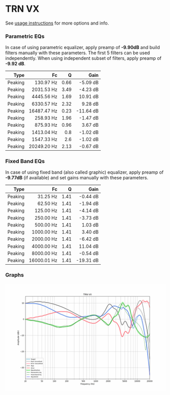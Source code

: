 # TRN VX
See [usage instructions](https://github.com/jaakkopasanen/AutoEq#usage) for more options and info.

### Parametric EQs
In case of using parametric equalizer, apply preamp of **-9.90dB** and build filters manually
with these parameters. The first 5 filters can be used independently.
When using independent subset of filters, apply preamp of **-9.92 dB**.

| Type    | Fc          |    Q | Gain      |
|--------:|------------:|-----:|----------:|
| Peaking | 130.97 Hz   | 0.66 | -5.09 dB  |
| Peaking | 2031.53 Hz  | 3.49 | -4.23 dB  |
| Peaking | 4445.56 Hz  | 1.69 | 10.91 dB  |
| Peaking | 6330.57 Hz  | 2.32 | 9.28 dB   |
| Peaking | 16487.47 Hz | 0.23 | -11.64 dB |
| Peaking | 258.93 Hz   | 1.96 | -1.47 dB  |
| Peaking | 875.93 Hz   | 0.96 | 3.67 dB   |
| Peaking | 1413.04 Hz  | 0.8  | -1.02 dB  |
| Peaking | 1547.33 Hz  | 2.6  | -1.02 dB  |
| Peaking | 20249.20 Hz | 2.13 | -0.67 dB  |

### Fixed Band EQs
In case of using fixed band (also called graphic) equalizer, apply preamp of **-9.77dB**
(if available) and set gains manually with these parameters.

| Type    | Fc          |    Q | Gain      |
|--------:|------------:|-----:|----------:|
| Peaking | 31.25 Hz    | 1.41 | -0.44 dB  |
| Peaking | 62.50 Hz    | 1.41 | -1.94 dB  |
| Peaking | 125.00 Hz   | 1.41 | -4.14 dB  |
| Peaking | 250.00 Hz   | 1.41 | -3.73 dB  |
| Peaking | 500.00 Hz   | 1.41 | 1.03 dB   |
| Peaking | 1000.00 Hz  | 1.41 | 3.40 dB   |
| Peaking | 2000.00 Hz  | 1.41 | -6.42 dB  |
| Peaking | 4000.00 Hz  | 1.41 | 11.04 dB  |
| Peaking | 8000.00 Hz  | 1.41 | -0.54 dB  |
| Peaking | 16000.01 Hz | 1.41 | -19.31 dB |

### Graphs
![](./TRN%20VX.png)